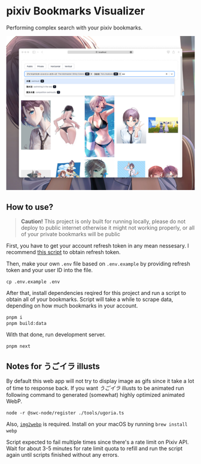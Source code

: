pixiv Bookmarks Visualizer
===

Performing complex search with your pixiv bookmarks.

![](./img/screenshot.jpg)

How to use?
---

> **Caution!** This project is only built for running locally, please do not deploy to public internet otherwise it might not working properly, or all of your private bookmarks will be public

First, you have to get your account refresh token in any mean nessesary. I recommend [this script](https://github.com/eggplants/get-pixivpy-token) to obtain refresh token.

Then, make your own `.env` file based on `.env.example` by providing refresh token and your user ID into the file.

```
cp .env.example .env
```

After that, install dependencies reqired for this project and run a script to obtain all of your bookmarks. Script will take a while to scrape data, depending on how much bookmarks in your account.

```
pnpm i
pnpm build:data
```

With that done, run development server.

```
pnpm next
```

Notes for うごイラ illusts
---

By default this web app will not try to display image as gifs since it take a lot of time to response back. If you want *うごイラ* illusts to be animated run following command to generated (somewhat) highly optimized animated WebP.

```
node -r @swc-node/register ./tools/ugoria.ts
```

Also, [`img2webp`](https://developers.google.com/speed/webp/docs/img2webp) is required. Install on your macOS by running `brew install webp`

Script expected to fail multiple times since there's a rate limit on Pixiv API. Wait for about 3-5 minutes for rate limit quota to refill and run the script again until scripts finished without any errors.
